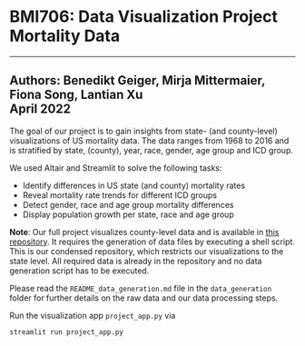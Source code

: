 # BMI706: Data Visualization Project Mortality Data
---
Authors: Benedikt Geiger, Mirja Mittermaier, Fiona Song, Lantian Xu <br>
April 2022
---

The goal of our project is to gain insights from state- (and county-level) visualizations of US mortality data.
The data ranges from 1968 to 2016 and is stratified by state, (county), year, race, gender, age group and ICD group.

We used Altair and Streamlit to solve the following tasks:
* Identify differences in US state (and county) mortality rates
* Reveal mortality rate trends for different ICD groups
* Detect gender, race and age group mortality differences
* Display population growth per state, race and age group

<strong>Note</strong>: Our full project visualizes county-level data and is available in [this repository](https://github.com/BeGeiger/BMI706_mortality_project).
It requires the generation of data files by executing a shell script. This is our condensed repository, which restricts our visualizations to the state
level. All required data is already in the repository and no data generation script has to be executed.

Please read the `README_data_generation.md` file in the `data_generation` folder for further details on the raw data and our data processing steps.

Run the visualization app `project_app.py` via

```bash
streamlit run project_app.py
```
